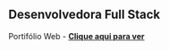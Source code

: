 ## Desenvolvedora Full Stack
Portifólio Web - **[Clique aqui para ver](https://tifanyalmeida.vercel.app/)**
